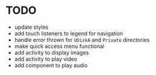 # TODO

* update styles
* add touch listeners to legend for navigation
* handle error thrown for `UDiskA` and `Private` directories
* make quick access menu functional
* add activity to display images
* add activity to play video
* add component to play audio
